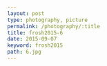 ```yaml
---
layout: post
type: photography, picture
permalink: /photography/:title
title: frosh2015-6
date: 2015-09-07
keyword: frosh2015
path: 6.jpg
---
```



